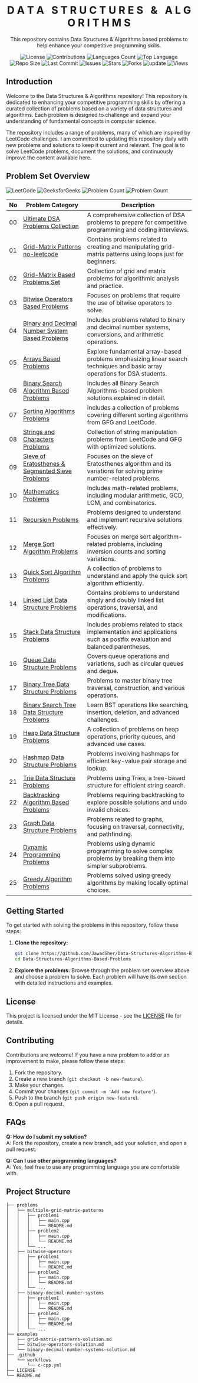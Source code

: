 <h1 align='center'>D A T A &nbsp; S T R U C T U R E S &nbsp; &amp; &nbsp; A L G O R I T H M S</h1>

<p align='center'>This repository contains Data Structures & Algorithms based problems to help enhance your competitive programming skills.</p>

<p align="center">
  <img src="https://img.shields.io/github/license/JawadSher/Data-Structures-Algorithms-Based-Problems" alt="License">
  <img src="https://img.shields.io/badge/contributions-welcome-brightgreen.svg?style=flat" alt="Contributions">
  <img src="https://img.shields.io/github/languages/count/JawadSher/Data-Structures-Algorithms-Based-Problems" alt="Languages Count">
  <img src="https://img.shields.io/github/languages/top/JawadSher/Data-Structures-Algorithms-Based-Problems" alt="Top Language">
  <img src="https://img.shields.io/github/repo-size/JawadSher/Data-Structures-Algorithms-Based-Problems" alt="Repo Size">
  <img src="https://img.shields.io/github/last-commit/JawadSher/Data-Structures-Algorithms-Based-Problems" alt="Last Commit">
  <img src="https://img.shields.io/github/issues/JawadSher/Data-Structures-Algorithms-Based-Problems" alt="Issues">
  <img src="https://img.shields.io/github/stars/JawadSher/Data-Structures-Algorithms-Based-Problems" alt="Stars">
  <img src="https://img.shields.io/github/forks/JawadSher/Data-Structures-Algorithms-Based-Problems" alt="Forks">
  <img src='https://img.shields.io/badge/update-daily-blue' alt="update">
  <img src="https://komarev.com/ghpvc/?username=JawadSher&label=Views&color=blueviolet&style=flat" alt="Views">
</p>

## Introduction

Welcome to the Data Structures & Algorithms repository! This repository is dedicated to enhancing your competitive programming skills by offering a curated collection of problems based on a variety of data structures and algorithms. Each problem is designed to challenge and expand your understanding of fundamental concepts in computer science.

The repository includes a range of problems, many of which are inspired by LeetCode challenges. I am committed to updating this repository daily with new problems and solutions to keep it current and relevant. The goal is to solve LeetCode problems, document the solutions, and continuously improve the content available here.

## Problem Set Overview
<p>
<img src="https://img.shields.io/badge/solved%20problems%20count-127-orange?logo=leetcode" alt="LeetCode">
<img src="https://img.shields.io/badge/solved%20problems%20count-105-darkgreen?logo=geeksforGeeks" alt="GeeksforGeeks">
<img src="https://img.shields.io/badge/total%20general%20problems%20count-69-blue" alt="Problem Count">
<img src="https://img.shields.io/badge/total%20problems%20count-301-blue" alt="Problem Count">
</p>

| No  | Problem Category                                                                                       | Description                                                                                         |
|-----|--------------------------------------------------------------------------------------------------------|-----------------------------------------------------------------------------------------------------|
| 00  | [Ultimate DSA Problems Collection](https://github.com/JawadSher/DSA-LeetCode-GFG-Problems-Repository/tree/main/00%20-%20Ultimate%20DSA%20Problems%20Collection) | A comprehensive collection of DSA problems to prepare for competitive programming and coding interviews. |
| 01  | [Grid-Matrix Patterns no-leetcode](https://github.com/JawadSher/DSA-LeetCode-GFG-Problems-Repository/tree/main/01%20-%20Grid-Matrix%20Patterns%20no-leetcode) | Contains problems related to creating and manipulating grid-matrix patterns using loops just for beginners. |
| 02  | [Grid-Matrix Based Problems Set](https://github.com/JawadSher/DSA-LeetCode-GFG-Problems-Repository/tree/main/02%20-%20Grid-Matrix%20Based%20Problems%20Set) | Collection of grid and matrix problems for algorithmic analysis and practice.                       |
| 03  | [Bitwise Operators Based Problems](https://github.com/JawadSher/DSA-LeetCode-GFG-Problems-Repository/tree/main/03%20-%20Bitwise%20Operators%20Based%20Problems) | Focuses on problems that require the use of bitwise operators to solve.                             |
| 04  | [Binary and Decimal Number System Based Problems](https://github.com/JawadSher/DSA-LeetCode-GFG-Problems-Repository/tree/main/04%20-%20Binary%20and%20Decimal%20Number%20System%20Based%20Problems) | Includes problems related to binary and decimal number systems, conversions, and arithmetic operations. |
| 05  | [Arrays Based Problems](https://github.com/JawadSher/DSA-LeetCode-GFG-Problems-Repository/tree/main/05%20-%20Arrays%20Based%20Problems) | Explore fundamental array-based problems emphasizing linear search techniques and basic array operations for DSA students. |
| 06  | [Binary Search Algorithm Based Problems](https://github.com/JawadSher/DSA-LeetCode-GFG-Problems-Repository/tree/main/06%20-%20Binary%20Search%20Algorithm%20Based%20Problems) | Includes all Binary Search Algorithms-based problem solutions explained in detail.                  |
| 07  | [Sorting Algorithms Problems](https://github.com/JawadSher/DSA-LeetCode-GFG-Problems-Repository/tree/main/07%20-%20Sorting%20Algorithms%20Problems) | Includes a collection of problems covering different sorting algorithms from GFG and LeetCode.      |
| 08  | [Strings and Characters Problems](https://github.com/JawadSher/DSA-LeetCode-GFG-Problems-Repository/tree/main/08%20-%20Strings%20and%20Characters%20Problems) | Collection of string manipulation problems from LeetCode and GFG with optimized solutions.          |
| 09  | [Sieve of Eratosthenes & Segmented Sieve Problems](https://github.com/JawadSher/DSA-LeetCode-GFG-Problems-Repository/tree/main/09%20-%20Sieve%20of%20Eratosthenes%20&%20Segmented%20Sieve%20Problems) | Focuses on the sieve of Eratosthenes algorithm and its variations for solving prime number-related problems. |
| 10  | [Mathematics Problems](https://github.com/JawadSher/DSA-LeetCode-GFG-Problems-Repository/tree/main/10%20-%20Mathematics%20Problems) | Includes math-related problems, including modular arithmetic, GCD, LCM, and combinatorics.           |
| 11  | [Recursion Problems](https://github.com/JawadSher/DSA-LeetCode-GFG-Problems-Repository/tree/main/11%20-%20Recursion%20Problems) | Problems designed to understand and implement recursive solutions effectively.                      |
| 12  | [Merge Sort Algorithm Problems](https://github.com/JawadSher/DSA-LeetCode-GFG-Problems-Repository/tree/main/12%20-%20Merge%20Sort%20Algorithm%20Problems) | Focuses on merge sort algorithm-related problems, including inversion counts and sorting variations. |
| 13  | [Quick Sort Algorithm Problems](https://github.com/JawadSher/DSA-LeetCode-GFG-Problems-Repository/tree/main/13%20-%20Quick%20Sort%20Algorithm%20Problems) | A collection of problems to understand and apply the quick sort algorithm efficiently.              |
| 14  | [Linked List Data Structure Problems](https://github.com/JawadSher/DSA-LeetCode-GFG-Problems-Repository/tree/main/14%20-%20Linked%20List%20Data%20Structure%20Problems) | Contains problems to understand singly and doubly linked list operations, traversal, and modifications. |
| 15  | [Stack Data Structure Problems](https://github.com/JawadSher/DSA-LeetCode-GFG-Problems-Repository/tree/main/15%20-%20Stack%20Data%20Structure%20Problems) | Includes problems related to stack implementation and applications such as postfix evaluation and balanced parentheses. |
| 16  | [Queue Data Structure Problems](https://github.com/JawadSher/DSA-LeetCode-GFG-Problems-Repository/tree/main/16%20-%20Queue%20Data%20Structure%20Problems) | Covers queue operations and variations, such as circular queues and deque.                           |
| 17  | [Binary Tree Data Structure Problems](https://github.com/JawadSher/DSA-LeetCode-GFG-Problems-Repository/tree/main/17%20-%20Binary%20Tree%20Data%20Structure%20Problems) | Problems to master binary tree traversal, construction, and various operations.                     |
| 18  | [Binary Search Tree Data Structure Problems](https://github.com/JawadSher/DSA-LeetCode-GFG-Problems-Repository/tree/main/18%20-%20Binary%20Search%20Tree%20Data%20Structure%20Problems) | Learn BST operations like searching, insertion, deletion, and advanced challenges.                  |
| 19  | [Heap Data Structure Problems](https://github.com/JawadSher/DSA-LeetCode-GFG-Problems-Repository/tree/main/19%20-%20Heap%20Data%20Structure%20Problems) | A collection of problems on heap operations, priority queues, and advanced use cases.               |
| 20  | [Hashmap Data Structure Problems](https://github.com/JawadSher/DSA-LeetCode-GFG-Problems-Repository/tree/main/20%20-%20Hashmap%20Data%20Structure%20Problems) | Problems involving hashmaps for efficient key-value pair storage and lookup. |
| 21  | [Trie Data Structure Problems](https://github.com/JawadSher/DSA-LeetCode-GFG-Problems-Repository/tree/main/21%20-%20Trie%20Data%20Structure%20Problems) | Problems using Tries, a tree-based structure for efficient string search. |
| 22  | [Backtracking Algorithm Based Problems](https://github.com/JawadSher/DSA-LeetCode-GFG-Problems-Repository/tree/main/22%20-%20Backtracking%20Algorithm%20Based%20Problems) | Problems requiring backtracking to explore possible solutions and undo invalid choices. |
| 23  | [Graph Data Structure Problems](https://github.com/JawadSher/DSA-LeetCode-GFG-Problems-Repository/tree/main/23%20-%20Graph%20Data%20Structure%20Problems) | Problems related to graphs, focusing on traversal, connectivity, and pathfinding. |
| 24  | [Dynamic Programming Problems](https://github.com/JawadSher/DSA-LeetCode-GFG-Problems-Repository/tree/main/24%20-%20Dynamic%20Programming%20Problems) | Problems using dynamic programming to solve complex problems by breaking them into simpler subproblems. |
| 25  | [Greedy Algorithm Problems](https://github.com/JawadSher/DSA-LeetCode-GFG-Problems-Repository/tree/main/25%20-%20Greedy%20Algorithm%20Problems) | Problems solved using greedy algorithms by making locally optimal choices. |


## Getting Started
To get started with solving the problems in this repository, follow these steps:

1. **Clone the repository:**
    ```sh
    git clone https://github.com/JawadSher/Data-Structures-Algorithms-Based-Problems.git
    cd Data-Structures-Algorithms-Based-Problems
    ```

2. **Explore the problems:**
    Browse through the problem set overview above and choose a problem to solve. Each problem will have its own section with detailed instructions and examples.

## License

This project is licensed under the MIT License - see the [LICENSE](LICENSE) file for details.

## Contributing

Contributions are welcome! If you have a new problem to add or an improvement to make, please follow these steps:

1. Fork the repository.
2. Create a new branch (`git checkout -b new-feature`).
3. Make your changes.
4. Commit your changes (`git commit -m 'Add new feature'`).
5. Push to the branch (`git push origin new-feature`).
6. Open a pull request.

## FAQs

**Q: How do I submit my solution?**  
A: Fork the repository, create a new branch, add your solution, and open a pull request.

**Q: Can I use other programming languages?**  
A: Yes, feel free to use any programming language you are comfortable with.

## Project Structure

```plaintext
├── problems
│   ├── multiple-grid-matrix-patterns
│   │   ├── problem1
│   │   │   ├── main.cpp
│   │   │   └── README.md
│   │   ├── problem2
│   │   │   ├── main.cpp
│   │   │   └── README.md
│   │   └── ...
│   ├── bitwise-operators
│   │   ├── problem1
│   │   │   ├── main.cpp
│   │   │   └── README.md
│   │   ├── problem2
│   │   │   ├── main.cpp
│   │   │   └── README.md
│   │   └── ...
│   ├── binary-decimal-number-systems
│   │   ├── problem1
│   │   │   ├── main.cpp
│   │   │   └── README.md
│   │   ├── problem2
│   │   │   ├── main.cpp
│   │   │   └── README.md
│   │   └── ...
├── examples
│   ├── grid-matrix-patterns-solution.md
│   ├── bitwise-operators-solution.md
│   └── binary-decimal-number-systems-solution.md
├── .github
│   └── workflows
│       └── c-cpp.yml
├── LICENSE
└── README.md

